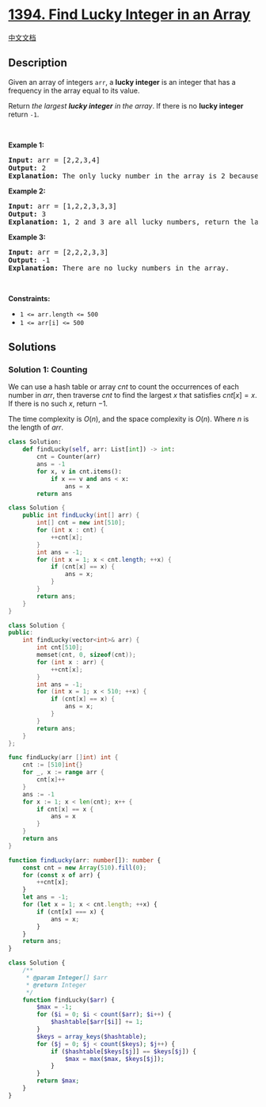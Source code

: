 # [1394. Find Lucky Integer in an Array](https://leetcode.com/problems/find-lucky-integer-in-an-array)

[中文文档](/solution/1300-1399/1394.Find%20Lucky%20Integer%20in%20an%20Array/README.md)

<!-- tags:Array,Hash Table,Counting -->

## Description

<p>Given an array of integers <code>arr</code>, a <strong>lucky integer</strong> is an integer that has a frequency in the array equal to its value.</p>

<p>Return <em>the largest <strong>lucky integer</strong> in the array</em>. If there is no <strong>lucky integer</strong> return <code>-1</code>.</p>

<p>&nbsp;</p>
<p><strong class="example">Example 1:</strong></p>

<pre>
<strong>Input:</strong> arr = [2,2,3,4]
<strong>Output:</strong> 2
<strong>Explanation:</strong> The only lucky number in the array is 2 because frequency[2] == 2.
</pre>

<p><strong class="example">Example 2:</strong></p>

<pre>
<strong>Input:</strong> arr = [1,2,2,3,3,3]
<strong>Output:</strong> 3
<strong>Explanation:</strong> 1, 2 and 3 are all lucky numbers, return the largest of them.
</pre>

<p><strong class="example">Example 3:</strong></p>

<pre>
<strong>Input:</strong> arr = [2,2,2,3,3]
<strong>Output:</strong> -1
<strong>Explanation:</strong> There are no lucky numbers in the array.
</pre>

<p>&nbsp;</p>
<p><strong>Constraints:</strong></p>

<ul>
	<li><code>1 &lt;= arr.length &lt;= 500</code></li>
	<li><code>1 &lt;= arr[i] &lt;= 500</code></li>
</ul>

## Solutions

### Solution 1: Counting

We can use a hash table or array $cnt$ to count the occurrences of each number in $arr$, then traverse $cnt$ to find the largest $x$ that satisfies $cnt[x] = x$. If there is no such $x$, return $-1$.

The time complexity is $O(n)$, and the space complexity is $O(n)$. Where $n$ is the length of $arr$.

<!-- tabs:start -->

```python
class Solution:
    def findLucky(self, arr: List[int]) -> int:
        cnt = Counter(arr)
        ans = -1
        for x, v in cnt.items():
            if x == v and ans < x:
                ans = x
        return ans
```

```java
class Solution {
    public int findLucky(int[] arr) {
        int[] cnt = new int[510];
        for (int x : cnt) {
            ++cnt[x];
        }
        int ans = -1;
        for (int x = 1; x < cnt.length; ++x) {
            if (cnt[x] == x) {
                ans = x;
            }
        }
        return ans;
    }
}
```

```cpp
class Solution {
public:
    int findLucky(vector<int>& arr) {
        int cnt[510];
        memset(cnt, 0, sizeof(cnt));
        for (int x : arr) {
            ++cnt[x];
        }
        int ans = -1;
        for (int x = 1; x < 510; ++x) {
            if (cnt[x] == x) {
                ans = x;
            }
        }
        return ans;
    }
};
```

```go
func findLucky(arr []int) int {
	cnt := [510]int{}
	for _, x := range arr {
		cnt[x]++
	}
	ans := -1
	for x := 1; x < len(cnt); x++ {
		if cnt[x] == x {
			ans = x
		}
	}
	return ans
}
```

```ts
function findLucky(arr: number[]): number {
    const cnt = new Array(510).fill(0);
    for (const x of arr) {
        ++cnt[x];
    }
    let ans = -1;
    for (let x = 1; x < cnt.length; ++x) {
        if (cnt[x] === x) {
            ans = x;
        }
    }
    return ans;
}
```

```php
class Solution {
    /**
     * @param Integer[] $arr
     * @return Integer
     */
    function findLucky($arr) {
        $max = -1;
        for ($i = 0; $i < count($arr); $i++) {
            $hashtable[$arr[$i]] += 1;
        }
        $keys = array_keys($hashtable);
        for ($j = 0; $j < count($keys); $j++) {
            if ($hashtable[$keys[$j]] == $keys[$j]) {
                $max = max($max, $keys[$j]);
            }
        }
        return $max;
    }
}
```

<!-- tabs:end -->

<!-- end -->
